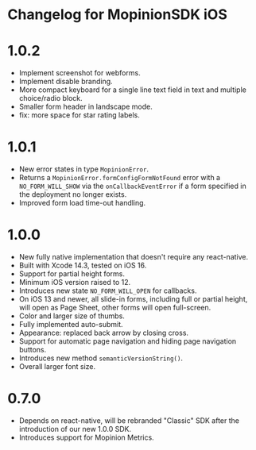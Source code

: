 # Changelog for MopinionSDK iOS

# 1.0.2
- Implement screenshot for webforms.
- Implement disable branding.
- More compact keyboard for a single line text field in text and multiple choice/radio block.
- Smaller form header in landscape mode.
- fix: more space for star rating labels.

# 1.0.1
- New error states in type `MopinionError`.
- Returns a `MopinionError.formConfigFormNotFound` error with a `NO_FORM_WILL_SHOW` via the `onCallbackEventError` if a form specified in the deployment no longer exists.
- Improved form load time-out handling.

# 1.0.0
- New fully native implementation that doesn't require any react-native.
- Built with Xcode 14.3, tested on iOS 16.
- Support for partial height forms.
- Minimum iOS version raised to 12.
- Introduces new state `NO_FORM_WILL_OPEN` for callbacks.
- On iOS 13 and newer, all slide-in forms, including full or partial height, will open as Page Sheet, other forms will open full-screen.
- Color and larger size of thumbs.
- Fully implemented auto-submit.
- Appearance: replaced back arrow by closing cross.
- Support for automatic page navigation and hiding page navigation buttons.
- Introduces new method `semanticVersionString()`.
- Overall larger font size.

# 0.7.0
- Depends on react-native, will be rebranded "Classic" SDK after the introduction of our new 1.0.0 SDK.
- Introduces support for Mopinion Metrics.